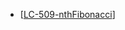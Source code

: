 - [[LC-509-nthFibonacci]]



[//begin]: # "Autogenerated link references for markdown compatibility"
[LC-509-nthFibonacci]: ../algos/other/recursion/LC-509-nthFibonacci "509. Fibonacci Number"
[//end]: # "Autogenerated link references"